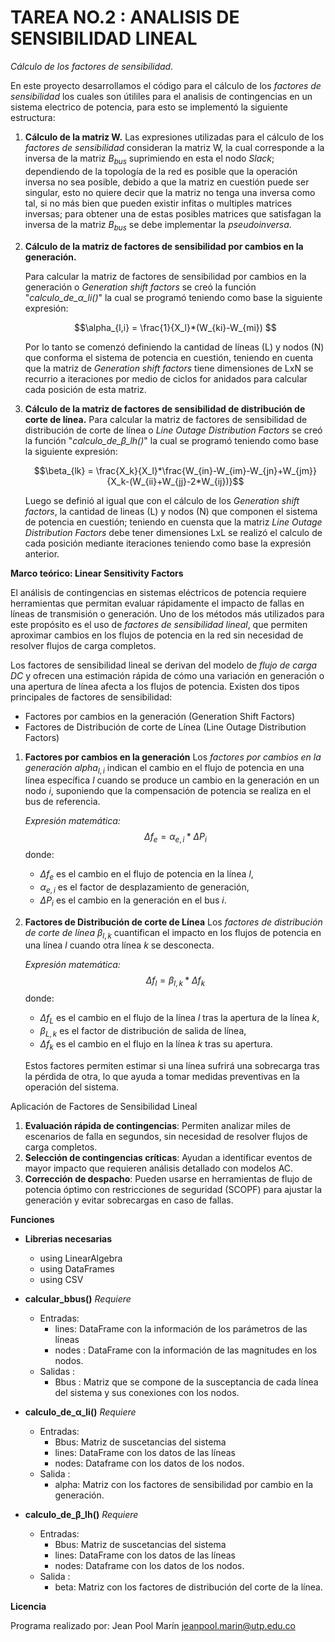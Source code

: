 # TAREA NO.2 : ANALISIS DE SENSIBILIDAD LINEAL
*Cálculo de los factores de sensibilidad.*

En este proyecto desarrollamos el código para el cálculo de los *factores de sensibilidad* los cuales son útililes para el analisis de contingencias en un sistema electrico de potencia, para esto se implementó la siguiente estructura:
<br>
1. **Cálculo de la matriz W.**
    Las expresiones utilizadas para el cálculo de los *factores de sensibilidad* consideran la matriz W, la cual corresponde a la inversa de la matriz $B_{bus}$ suprimiendo en esta el nodo *Slack*; dependiendo de la topología de la red es posible que la operación inversa no sea posible, debido a que la matriz en cuestión puede ser singular, esto no quiere decir que la matriz no tenga una inversa como tal, si no más bien que pueden existir infitas o multiples matrices inversas; para obtener una de estas posibles matrices que satisfagan la inversa de la matriz $B_{bus}$ se debe implementar la *pseudoinversa*.
    <br>
2. **Cálculo de la matriz de factores de sensibilidad por cambios en la generación.**

    Para calcular la matriz de factores de sensibilidad por cambios en la generación o *Generation shift factors* se creó la función "*calculo_de_α_li()*" la cual se programó teniendo como base la siguiente expresión:

    $$\alpha_{l,i} = \frac{1}{X_l}*(W_{ki}-W_{mi}) $$
    
    Por lo tanto se comenzó definiendo la cantidad de líneas (L) y nodos (N) que conforma el sistema de potencia en cuestión, teniendo en cuenta que la matriz de *Generation shift factors* tiene dimensiones de LxN se recurrio a iteraciones por medio de ciclos for anidados para calcular cada posición de esta matriz.
    <br>
3. **Cálculo de la matriz de factores de sensibilidad de distribución de corte de línea.**
    Para calcular la matriz de factores de sensibilidad de distribución de corte de línea o *Line Outage Distribution Factors* se creó la función "*calculo_de_β_lh()*" la cual se programó teniendo como base la siguiente expresión:

    $$\beta_{lk} = \frac{X_k}{X_l}*\frac{W_{in}-W_{im}-W_{jn}+W_{jm}}{X_k-(W_{ii}+W_{jj}-2*W_{ij})}$$

    Luego se definió al igual que con el cálculo de los *Generation shift factors*, la cantidad de lineas (L) y nodos (N) que componen el sistema de potencia en cuestión; teniendo en cuensta que la matriz *Line Outage Distribution Factors* debe tener dimensiones LxL se realizó el calculo de cada posición mediante iteraciones teniendo como base la expresión anterior.

**Marco teórico: Linear Sensitivity Factors**

El análisis de contingencias en sistemas eléctricos de potencia requiere herramientas que permitan evaluar rápidamente el impacto de fallas en líneas de transmisión o generación. Uno de los métodos más utilizados para este propósito es el uso de *factores de sensibilidad lineal*, que permiten aproximar cambios en los flujos de potencia en la red sin necesidad de resolver flujos de carga completos.

Los factores de sensibilidad lineal se derivan del modelo de *flujo de carga DC* y ofrecen una estimación rápida de cómo una variación en generación o una apertura de línea afecta a los flujos de potencia. Existen dos tipos principales de factores de sensibilidad:

- Factores por cambios en la generación (Generation Shift Factors)
- Factores de Distribución de corte de Línea (Line Outage Distribution Factors)

1. **Factores por cambios en la generación**
Los *factores por cambios en la generación* $alpha_{l,i}$ indican el cambio en el flujo de potencia en una línea específica $l$ cuando se produce un cambio en la generación en un nodo $i$, suponiendo que la compensación de potencia se realiza en el bus de referencia.

    *Expresión matemática:*
    $$
    \Delta f_e = \alpha_{e,i} * \Delta P_i
    $$
    donde:
    - $\Delta f_e$ es el cambio en el flujo de potencia en la línea $l$,
    - $\alpha_{e,i}$ es el factor de desplazamiento de generación,
    - $\Delta P_i$ es el cambio en la generación en el bus $i$.

2. **Factores de Distribución de corte de Línea**
Los *factores de distribución de corte de línea* $\beta_{l,k}$ cuantifican el impacto en los flujos de potencia en una línea $l$ cuando otra línea $k$ se desconecta.

    *Expresión matemática:*
    $$
    \Delta f_l = \beta_{l,k}*\Delta f_k
    $$
    donde:
    - $\Delta f_L$ es el cambio en el flujo de la línea $l$ tras la apertura de la línea $k$,
    - $\beta_{L,k}$ es el factor de distribución de salida de línea,
    - $\Delta f_k$ es el cambio en el flujo en la línea $k$ tras su apertura.

    Estos factores permiten estimar si una línea sufrirá una sobrecarga tras la pérdida de otra, lo que ayuda a tomar medidas preventivas en la operación del sistema.

Aplicación de Factores de Sensibilidad Lineal
1. **Evaluación rápida de contingencias**: Permiten analizar miles de escenarios de falla en segundos, sin necesidad de resolver flujos de carga completos.
2. **Selección de contingencias críticas**: Ayudan a identificar eventos de mayor impacto que requieren análisis detallado con modelos AC.
3. **Corrección de despacho**: Pueden usarse en herramientas de flujo de potencia óptimo con restricciones de seguridad (SCOPF) para ajustar la generación y evitar sobrecargas en caso de fallas.

**Funciones**

* **Librerias necesarias**
    - using LinearAlgebra
    - using DataFrames
    - using CSV

* **calcular_bbus()**
*Requiere*
    - Entradas:   
        - lines: DataFrame con la información de los parámetros de las líneas
        - nodes : DataFrame con la información de las magnitudes en los nodos.
    - Salidas :    
        - Bbus : Matriz que se compone de la susceptancia de cada línea del sistema y sus conexiones con los nodos.

* **calculo_de_α_li()**
*Requiere*
    - Entradas:   
        - Bbus: Matriz de suscetancias del sistema
        - lines: DataFrame con los datos de las líneas
        - nodes: Dataframe con los datos de los nodos.
    - Salida :    
        - alpha: Matriz con los factores de sensibilidad por cambio en la generación.
    
* **calculo_de_β_lh()**
*Requiere*
    - Entradas:   
        - Bbus: Matriz de suscetancias del sistema
        - lines: DataFrame con los datos de las líneas
        - nodes: Dataframe con los datos de los nodos.
    - Salida :    
        - beta: Matriz con los factores de distribución del corte de la línea.
    
**Licencia**

Programa realizado por: Jean Pool Marín
jeanpool.marin@utp.edu.co
